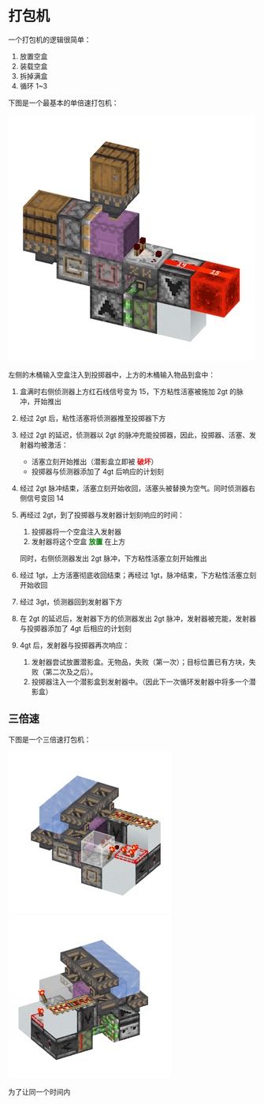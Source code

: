 # 打包机

一个打包机的逻辑很简单：

1. 放置空盒
2. 装载空盒
3. 拆掉满盒
4. 循环 1~3

下图是一个最基本的单倍速打包机：

<img src="./assets/image-20240915114026247.png" alt="image-20240915114026247" style="zoom:50%;" />

左侧的木桶输入空盒注入到投掷器中，上方的木桶输入物品到盒中：

1. 盒满时右侧侦测器上方红石线信号变为 15，下方粘性活塞被施加 2gt 的脉冲，开始推出

2. 经过 2gt 后，粘性活塞将侦测器推至投掷器下方

3. 经过 2gt 的延迟，侦测器以 2gt 的脉冲充能投掷器，因此，投掷器、活塞、发射器均被激活：

    - 活塞立刻开始推出（潜影盒立即被 <font color="red">**破坏**</font>）
    - 投掷器与侦测器添加了 4gt 后响应的计划刻

4. 经过 2gt 脉冲结束，活塞立刻开始收回，活塞头被替换为空气。同时侦测器右侧信号变回 14

5. 再经过 2gt，到了投掷器与发射器计划刻响应的时间：

    1. 投掷器将一个空盒注入发射器
    2. 发射器将这个空盒 <font color="green">**放置**</font> 在上方

    同时，右侧侦测器发出 2gt 脉冲，下方粘性活塞立刻开始推出

6. 经过 1gt，上方活塞彻底收回结束；再经过 1gt，脉冲结束，下方粘性活塞立刻开始收回

7. 经过 3gt，侦测器回到发射器下方

8. 在 2gt 的延迟后，发射器下方的侦测器发出 2gt 脉冲，发射器被充能，发射器与投掷器添加了 4gt 后相应的计划刻

9. 4gt 后，发射器与投掷器再次响应：

    1. 发射器尝试放置潜影盒。无物品，失败（第一次）；目标位置已有方块，失败（第二次及之后）。
    2. 投掷器注入一个潜影盒到发射器中。（因此下一次循环发射器中将多一个潜影盒）

## 三倍速

下图是一个三倍速打包机：

<img src="./assets/image-20240915215509277.png" alt="image-20240915215509277" style="zoom:33%;" /><img src="./assets/image-20240915215545350.png" alt="image-20240915215545350" style="zoom:33%;" />

为了让同一个时间内
